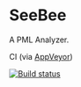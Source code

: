 # SeeBee
A PML Analyzer.

CI (via [AppVeyor](https://www.appveyor.com/))

[![Build status](https://ci.appveyor.com/api/projects/status/3i92qslii7jlq6t3/branch/master?svg=true)](https://ci.appveyor.com/project/asquigglytwist/seebee/branch/master)
